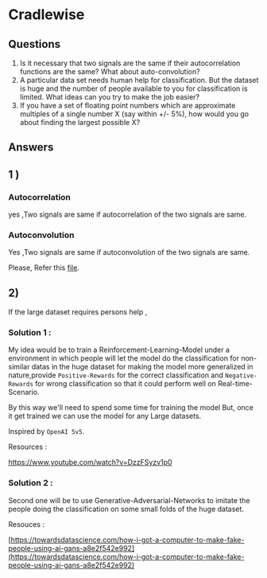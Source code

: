 # Cradlewise

## Questions

1) Is it necessary that two signals are the same if their autocorrelation functions are the
same? What about auto-convolution?
2) A particular data set needs human help for classification. But the dataset is huge and
the number of people available to you for classification is limited. What ideas can you try
to make the job easier?
3) If you have a set of floating point numbers which are approximate multiples of a
single number X (say within +/- 5%), how would you go about finding the largest
possible X?

## Answers

## 1 )

### Autocorrelation
yes ,Two signals are same if autocorrelation of the two signals are same.
### Autoconvolution
Yes ,Two signals are same if autoconvolution of the two signals are same. <br>

Please, Refer this [file](https://github.com/guruprasaad123/cradlewise/blob/master/correlation_convolution.ipynb).<br>


## 2)

If the large dataset requires persons help ,

### Solution 1 :

My idea would be to train a Reinforcement-Learning-Model under a environment in which people will let the model do the classification for non-similar datas in the huge dataset for making the model more generalized in nature,provide `Positive-Rewards` for the correct classification and `Negative-Rewards` for wrong classification so that it could perform well on Real-time-Scenario.

By this way we'll need to spend some time for training the model But, once it get trained we can use the model for any Large datasets.

Inspired by `OpenAI 5v5`.

Resources :

https://www.youtube.com/watch?v=DzzFSyzv1p0

### Solution 2 :

Second one will be to use Generative-Adversarial-Networks to imitate the people doing the classification on some small folds of the huge dataset.

Resouces :

[https://towardsdatascience.com/how-i-got-a-computer-to-make-fake-people-using-ai-gans-a8e2f542e992](https://towardsdatascience.com/how-i-got-a-computer-to-make-fake-people-using-ai-gans-a8e2f542e992)


